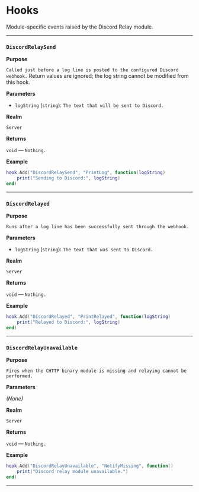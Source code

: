 # Hooks

Module-specific events raised by the Discord Relay module.

---

### `DiscordRelaySend`

**Purpose**

`Called just before a log line is posted to the configured Discord webhook.`
Return values are ignored; the log string cannot be modified from this hook.

**Parameters**

* `logString` (`string`): `The text that will be sent to Discord.`

**Realm**

`Server`

**Returns**

`void` — `Nothing.`

**Example**

```lua
hook.Add("DiscordRelaySend", "PrintLog", function(logString)
    print("Sending to Discord:", logString)
end)
```

---

### `DiscordRelayed`

**Purpose**

`Runs after a log line has been successfully sent through the webhook.`

**Parameters**

* `logString` (`string`): `The text that was sent to Discord.`

**Realm**

`Server`

**Returns**

`void` — `Nothing.`

**Example**

```lua
hook.Add("DiscordRelayed", "PrintRelayed", function(logString)
    print("Relayed to Discord:", logString)
end)
```

---

### `DiscordRelayUnavailable`

**Purpose**

`Fires when the CHTTP binary module is missing and relaying cannot be performed.`

**Parameters**

*(None)*

**Realm**

`Server`

**Returns**

`void` — `Nothing.`

**Example**

```lua
hook.Add("DiscordRelayUnavailable", "NotifyMissing", function()
    print("Discord relay module unavailable.")
end)
```

---

